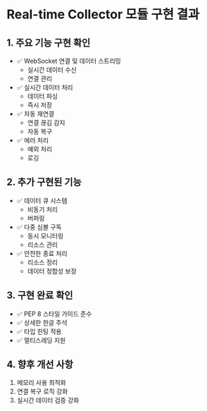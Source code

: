 # Real-time Collector 모듈 구현 결과

## 1. 주요 기능 구현 확인
- ✅ WebSocket 연결 및 데이터 스트리밍
  - 실시간 데이터 수신
  - 연결 관리
- ✅ 실시간 데이터 처리
  - 데이터 파싱
  - 즉시 저장
- ✅ 자동 재연결
  - 연결 끊김 감지
  - 자동 복구
- ✅ 에러 처리
  - 예외 처리
  - 로깅

## 2. 추가 구현된 기능
- ✅ 데이터 큐 시스템
  - 비동기 처리
  - 버퍼링
- ✅ 다중 심볼 구독
  - 동시 모니터링
  - 리소스 관리
- ✅ 안전한 종료 처리
  - 리소스 정리
  - 데이터 정합성 보장

## 3. 구현 완료 확인
- ✅ PEP 8 스타일 가이드 준수
- ✅ 상세한 한글 주석
- ✅ 타입 힌팅 적용
- ✅ 멀티스레딩 지원

## 4. 향후 개선 사항
1. 메모리 사용 최적화
2. 연결 복구 로직 강화
3. 실시간 데이터 검증 강화 